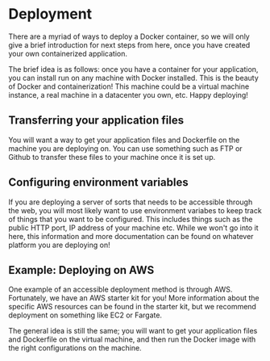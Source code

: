 # Deployment

There are a myriad of ways to deploy a Docker container, so we will only give a brief introduction for next steps from here, once you have created your own containerized application.

The brief idea is as follows: once you have a container for your application, you can install run on any machine with Docker installed. This is the beauty of Docker and containerization! This machine could be a virtual machine instance, a real machine in a datacenter you own, etc. Happy deploying!


## Transferring your application files

You will want a way to get your application files and Dockerfile on the machine you are deploying on. You can use something such as FTP or Github to transfer these files to your machine once it is set up.

## Configuring environment variables

If you are deploying a server of sorts that needs to be accessible through the web, you will most likely want to use environment variabes to keep track of things that you want to be configured. This includes things such as the public HTTP port, IP address of your machine etc. While we won't go into it here, this information and more documentation can be found on whatever platform you are deploying on!

## Example: Deploying on AWS

One example of an accessible deployment method is through AWS. Fortunately, we have an AWS starter kit for you! More information about the specific AWS resources can be found in the starter kit, but we recommend deployment on something like EC2 or Fargate.

The general idea is still the same; you will want to get your application files and Dockerfile on the virtual machine, and then run the Docker image with the right configurations on the machine.